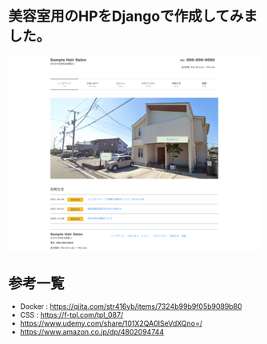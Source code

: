 # 美容室用のHPをDjangoで作成してみました。
![サンプル画像](sample.png)

# 参考一覧
- Docker : https://qiita.com/str416yb/items/7324b99b9f05b9089b80
- CSS : https://f-tpl.com/tpl_087/
- https://www.udemy.com/share/101X2QA0ISeVdXQno=/
- https://www.amazon.co.jp/dp/4802094744